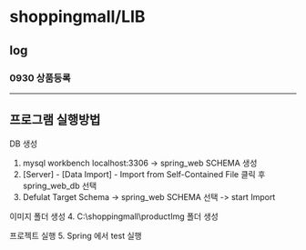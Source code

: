 # shoppingmall/LIB
## log
### 0930 상품등록
---
## 프로그램 실행방법
DB 생성
1. mysql workbench localhost:3306 -> spring_web SCHEMA 생성
2. [Server] - [Data Import] - Import from Self-Contained File 클릭 후 spring_web_db 선택
3. Defulat Target Schema -> spring_web SCHEMA 선택 -> start Import

이미지 폴더 생성
4. C:\shoppingmall\productImg 폴더 생성

프로젝트 실행
5. Spring 에서 test 실행





